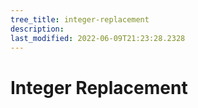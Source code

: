 ```yaml
---
tree_title: integer-replacement
description: 
last_modified: 2022-06-09T21:23:28.2328
---
```


# Integer Replacement
